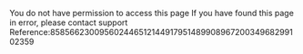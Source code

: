 You do not have permission to access this page If you have found this page in error, please contact support Reference:85856623009560244651214491795148990896720034968299102359